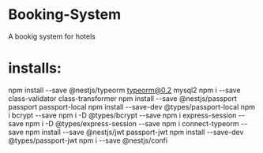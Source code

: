 # Booking-System
 A bookig system for hotels

# installs:
 npm install --save @nestjs/typeorm typeorm@0.2 mysql2
 npm i --save class-validator class-transformer
 npm install --save @nestjs/passport passport passport-local
 npm install --save-dev @types/passport-local
 npm i bcrypt --save
 npm i -D @types/bcrypt --save
 npm i express-session --save
 npm i -D @types/express-session --save
 npm i connect-typeorm --save
 npm install --save @nestjs/jwt passport-jwt
 npm install --save-dev @types/passport-jwt
 npm i --save @nestjs/confi